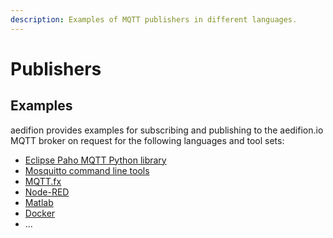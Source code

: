 ```yaml
---
description: Examples of MQTT publishers in different languages.
---
```


# Publishers

## Examples

aedifion provides examples for subscribing and publishing to the aedifion.io MQTT broker on request for the following languages and tool sets:

* [Eclipse Paho MQTT Python library](https://pypi.org/project/paho-mqtt/)
* [Mosquitto command line tools](https://mosquitto.org/download/)
* [MQTT.fx](https://mqttfx.jensd.de/)
* [Node-RED](https://nodered.org/)
* [Matlab](https://www.mathworks.com/help/thingspeak/mqtt-api.html)
* [Docker](https://www.docker.com/)
* ...

